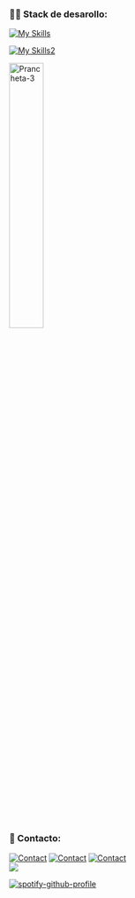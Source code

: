 
<h3 align="left">👨‍💻 Stack de desarollo:</h3>

[![My Skills](https://skillicons.dev/icons?i=js,python,php,kotlin&theme=light)](https://skillicons.dev)

[![My Skills2](https://skillicons.dev/icons?i=mysql,mongodb,firebase,sqlite,postgres&theme=light)](https://skillicons.dev)

<img src="https://i.ibb.co/sHmJZXy/Prancheta-3.png" alt="Prancheta-3" border="0" style="width:35% !important;">

<h3 align="left">📩 Contacto:</h3>

[![Contact](https://skillicons.dev/icons?i=linkedin&theme=light)](https://linkedin.com/in/sebastiangutierrezs)
[![Contact](https://skillicons.dev/icons?i=instagram&theme=light)](https://instagram.com/_sebastian_ismael)
<a href="mailto:gutierrezs.dev@outlook.com">![Contact](https://skillicons.dev/icons?i=gmail&theme=light)</a><br>
![](https://komarev.com/ghpvc/?username=SebastianIsmaelG&color=brightgreen&style=for-the-badge)

[![spotify-github-profile](https://spotify-github-profile.kittinanx.com/api/view?uid=il12t91784ppkg0tw3skry8sm&cover_image=true&theme=default&show_offline=false&background_color=121212&interchange=true&bar_color=53b14f&bar_color_cover=true)](https://github.com/kittinan/spotify-github-profile)



